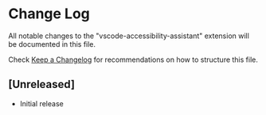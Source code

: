 # Change Log

All notable changes to the "vscode-accessibility-assistant" extension will be documented in this file.

Check [Keep a Changelog](http://keepachangelog.com/) for recommendations on how to structure this file.

## [Unreleased]

- Initial release